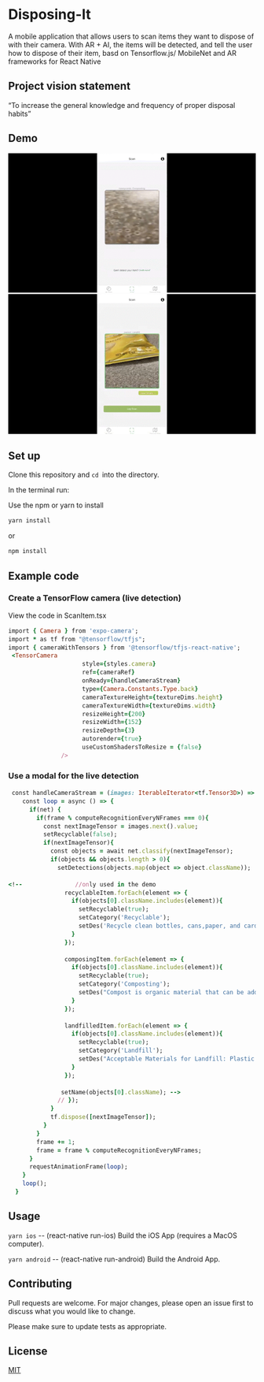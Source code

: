 # Disposing-It
A mobile application that allows users to scan items they want to dispose of with their camera. With AR + AI, the items will be detected, and tell the user how to dispose of their item, basd on Tensorflow.js/ MobileNet and AR frameworks for React Native

## Project vision statement
“To increase the general knowledge and frequency of proper disposal habits”

## Demo

![](https://github.com/longjl1/Disposing-It/blob/main/demo.gif)
![](https://github.com/longjl1/Disposing-It/blob/main/demo_2.gif)

## Set up

Clone this repository and ```cd ```into the directory.

In the terminal run:

Use the npm or yarn to install

```bash
yarn install
```

or

```bash
npm install
```
## Example code
### Create a TensorFlow camera (live detection)
View the code in ScanItem.tsx 
 ```ruby
import { Camera } from 'expo-camera';
import * as tf from "@tensorflow/tfjs";
import { cameraWithTensors } from '@tensorflow/tfjs-react-native';
  <TensorCamera 
                      style={styles.camera} 
                      ref={cameraRef}
                      onReady={handleCameraStream}
                      type={Camera.Constants.Type.back}
                      cameraTextureHeight={textureDims.height}
                      cameraTextureWidth={textureDims.width}
                      resizeHeight={200}
                      resizeWidth={152}
                      resizeDepth={3}
                      autorender={true}
                      useCustomShadersToResize = {false}
                /> 
 ```

### Use a modal for the live detection
```ruby
 const handleCameraStream = (images: IterableIterator<tf.Tensor3D>) => {
    const loop = async () => {
      if(net) {
        if(frame % computeRecognitionEveryNFrames === 0){
          const nextImageTensor = images.next().value;
          setRecyclable(false);
          if(nextImageTensor){
            const objects = await net.classify(nextImageTensor);
            if(objects && objects.length > 0){
              setDetections(objects.map(object => object.className));
         
<!--               //only used in the demo
                recyclableItem.forEach(element => {
                  if(objects[0].className.includes(element)){
                    setRecyclable(true);
                    setCategory('Recyclable');
                    setDes('Recycle clean bottles, cans,paper, and cardboard.');
                  }
                });
                
                composingItem.forEach(element => {
                  if(objects[0].className.includes(element)){
                    setRecyclable(true);
                    setCategory('Composting');
                    setDes("Compost is organic material that can be added to soil to help plants grow. Food scraps and yard waste together currently make up more than 30 percent of what we throw away, and could be composted instead. Making compost keeps these materials out of landfills where they take up space and release methane, a potent greenhouse gas.");
                  }
                });

                landfilledItem.forEach(element => {
                  if(objects[0].className.includes(element)){
                    setRecyclable(true);
                    setCategory('Landfill');
                    setDes("Acceptable Materials for Landfill: Plastic Bags, Paper Cups, Wrappers & Packets, Frozen Food Boxes, Styrofoam, Neon & Goldenrod Paper, Ceramics, Mirrors, Lightbulbs, & Glass Panes, Lab Glass & Pyrex, etc.");
                  }
                });

               setName(objects[0].className); -->
              // });
            }
            tf.dispose([nextImageTensor]);
          }
        }
        frame += 1;
        frame = frame % computeRecognitionEveryNFrames;
      }
      requestAnimationFrame(loop);
    }
    loop();
  }
```

## Usage

```yarn ios``` -- (react-native run-ios) Build the iOS App (requires a MacOS computer).

```yarn android``` -- (react-native run-android) Build the Android App.
<!-- yarn web -- (expo start:web) Run the website in your browser. -->

## Contributing
Pull requests are welcome. For major changes, please open an issue first to discuss what you would like to change.

Please make sure to update tests as appropriate.

## License
[MIT](https://choosealicense.com/licenses/mit/)
